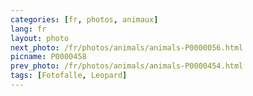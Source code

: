 ```yaml
---
categories: [fr, photos, animaux]
lang: fr
layout: photo
next_photo: /fr/photos/animals/animals-P0000056.html
picname: P0000458
prev_photo: /fr/photos/animals/animals-P0000454.html
tags: [Fotofalle, Leopard]
---
```

